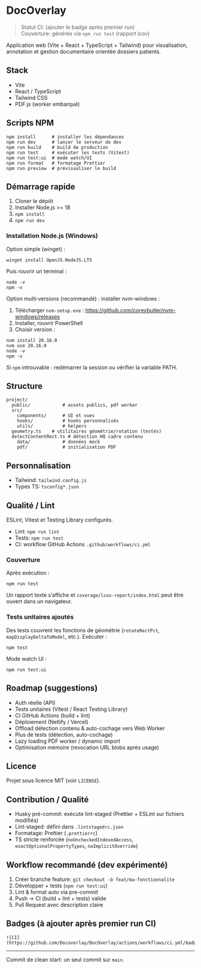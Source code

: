# DocOverlay

> Statut CI: (ajouter le badge après premier run)  
> Couverture: générée via `npm run test` (rapport lcov)

Application web (Vite + React + TypeScript + Tailwind) pour visualisation, annotation et gestion documentaire orientée dossiers patients.

## Stack
- Vite
- React / TypeScript
- Tailwind CSS
- PDF.js (worker embarqué)

## Scripts NPM
```
npm install      # installer les dépendances
npm run dev      # lancer le serveur de dev
npm run build    # build de production
npm run test     # exécuter les tests (Vitest)
npm run test:ui  # mode watch/UI
npm run format   # formatage Prettier
npm run preview  # prévisualiser le build
```

## Démarrage rapide
1. Cloner le dépôt
2. Installer Node.js >= 18
3. `npm install`
4. `npm run dev`

### Installation Node.js (Windows)
Option simple (winget) :
```
winget install OpenJS.NodeJS.LTS
```
Puis rouvrir un terminal :
```
node -v
npm -v
```

Option multi‑versions (recommandé) : installer nvm-windows :
1. Télécharger `nvm-setup.exe` : https://github.com/coreybutler/nvm-windows/releases
2. Installer, rouvrir PowerShell
3. Choisir version :
```
nvm install 20.16.0
nvm use 20.16.0
node -v
npm -v
```

Si `npm` introuvable : redémarrer la session ou vérifier la variable PATH.

## Structure
```
project/
  public/            # assets publics, pdf worker
  src/
    components/      # UI et vues
    hooks/           # hooks personnalisés
    utils/           # helpers
  geometry.ts    # utilitaires géométrie/rotation (testés)
  detectContentRect.ts # détection HQ cadre contenu
    data/            # données mock
    pdf/             # initialisation PDF
```

## Personnalisation
- Tailwind: `tailwind.config.js`
- Types TS: `tsconfig*.json`

## Qualité / Lint
ESLint, Vitest et Testing Library configurés.
- Lint: `npm run lint`
- Tests: `npm run test`
- CI: workflow GitHub Actions `.github/workflows/ci.yml`

### Couverture
Après exécution :
```
npm run test
```
Un rapport texte s’affiche et `coverage/lcov-report/index.html` peut être ouvert dans un navigateur.

### Tests unitaires ajoutés
Des tests couvrent les fonctions de géométrie (`rotateRectPct`, `mapDisplayDeltaToModel`, etc.). Exécuter :
```
npm test
```
Mode watch UI :
```
npm run test:ui
```

## Roadmap (suggestions)
- Auth réelle (API)
- Tests unitaires (Vitest / React Testing Library)
- CI GitHub Actions (build + lint)
- Déploiement (Netlify / Vercel)
 - Offload détection contenu & auto-cochage vers Web Worker
 - Plus de tests (détection, auto-cochage)
 - Lazy loading PDF worker / dynamic import
 - Optimisation mémoire (revocation URL blobs après usage)

## Licence
Projet sous licence MIT (voir `LICENSE`).

## Contribution / Qualité
- Husky pré-commit: exécute lint-staged (Prettier + ESLint sur fichiers modifiés)
- Lint-staged: défini dans `.lintstagedrc.json`
- Formatage: Prettier (`.prettierrc`)
- TS stricte renforcée (`noUncheckedIndexedAccess`, `exactOptionalPropertyTypes`, `noImplicitOverride`)

## Workflow recommandé (dev expérimenté)
1. Créer branche feature: `git checkout -b feat/ma-fonctionnalite`
2. Développer + tests (`npm run test:ui`)
3. Lint & format auto via pre-commit
4. Push → CI (build + lint + tests) valide
5. Pull Request avec description claire

## Badges (à ajouter après premier run CI)
```
![CI](https://github.com/Docoverlay/DocOverlay/actions/workflows/ci.yml/badge.svg)
```

---
Commit de clean start: un seul commit sur `main`.
